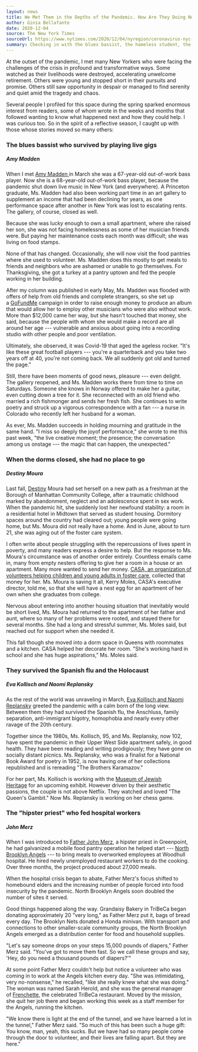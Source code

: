 ```yaml
---
layout: news
title: We Met Them in the Depths of the Pandemic. How Are They Doing Now?
author: Ginia Bellafante
date: 2020-12-04
source: The New York Times
sourceUrl: https://www.nytimes.com/2020/12/04/nyregion/coronavirus-nyc-big-city-hope.html
summary: Checking in with the blues bassist, the homeless student, the hipster priest and the lesbian couple who survived the Spanish flu and the Holocaust.
---
```


At the outset of the pandemic, I met many New Yorkers who were facing the challenges of the crisis in profound and transformative ways. Some watched as their livelihoods were destroyed, accelerating unwelcome retirement. Others were young and stopped short in their pursuits and promise. Others still saw opportunity in despair or managed to find serenity and quiet amid the tragedy and chaos.

Several people I profiled for this space during the spring sparked enormous interest from readers, some of whom wrote in the weeks and months that followed wanting to know what happened next and how they could help. I was curious too. So in the spirit of a reflective season, I caught up with those whose stories moved so many others:

### The blues bassist who survived by playing live gigs
##### Amy Madden

When I met [Amy Madden ](https://www.nytimes.com/2020/05/08/nyregion/amy-madden-new-york-musician-quarantine.html)in March she was a 67-year-old out-of-work bass player. Now she is a 68-year-old out-of-work bass player, because the pandemic shut down live music in New York (and everywhere). A Princeton graduate, Ms. Madden had also been working part time in an art gallery to supplement an income that had been declining for years, as one performance space after another in New York was lost to escalating rents. The gallery, of course, closed as well.

Because she was lucky enough to own a small apartment, where she raised her son, she was not facing homelessness as some of her musician friends were. But paying her maintenance costs each month was difficult; she was living on food stamps.

None of that has changed. Occasionally, she will now visit the food pantries where she used to volunteer. Ms. Madden does this mostly to get meals to friends and neighbors who are ashamed or unable to go themselves. For Thanksgiving, she got a turkey at a pantry uptown and fed the people working in her building.

After my column was published in early May, Ms. Madden was flooded with offers of help from old friends and complete strangers, so she set up a [GoFundMe](https://www.gofundme.com/f/amy-madden-recording-project) campaign in order to raise enough money to produce an album that would allow her to employ other musicians who were also without work. More than $12,000 came her way, but she hasn't touched that money, she said, because the people with whom she would make a record are all around her age --- vulnerable and anxious about going into a recording studio with other people and poor ventilation.

Ultimately, she observed, it was Covid-19 that aged the ageless rocker. "It's like these great football players --- you're a quarterback and you take two years off at 40, you're not coming back. We all suddenly got old and turned the page."

Still, there have been moments of good news, pleasure --- even delight. The gallery reopened, and Ms. Madden works there from time to time on Saturdays. Someone she knows in Norway offered to make her a guitar, even cutting down a tree for it. She reconnected with an old friend who married a rich fishmonger and sends her fresh fish. She continues to write poetry and struck up a vigorous correspondence with a fan --- a nurse in Colorado who recently left her husband for a woman.

As ever, Ms. Madden succeeds in holding mourning and gratitude in the same hand. "I miss so deeply the joyof performance," she wrote to me this past week, "the live creative moment; the presence; the conversation among us onstage --- the magic that can happen, the unexpected."

### When the dorms closed, she had no place to go
##### Destiny Moura

Last fall, [Destiny](https://www.nytimes.com/2020/05/15/nyregion/coronavirus-sex-work-college.html) Moura had set herself on a new path as a freshman at the Borough of Manhattan Community College, after a traumatic childhood marked by abandonment, neglect and an adolescence spent in sex work. When the pandemic hit, she suddenly lost her newfound stability: a room in a residential hotel in Midtown that served as student housing. Dormitory spaces around the country had cleared out; young people were going home, but Ms. Moura did not really have a home. And in June, about to turn 21, she was aging out of the foster care system.

I often write about people struggling with the repercussions of lives spent in poverty, and many readers express a desire to help. But the response to Ms. Moura's circumstance was of another order entirely. Countless emails came in, many from empty nesters offering to give her a room in a house or an apartment. Many more wanted to send her money. [CASA, an organization of volunteers helping children and young adults in foster care](https://www.casa-nyc.org/), collected that money for her. Ms. Moura is saving it all, Kerry Moles, CASA's executive director, told me, so that she will have a nest egg for an apartment of her own when she graduates from college.

Nervous about entering into another housing situation that inevitably would be short lived, Ms. Moura had returned to the apartment of her father and aunt, where so many of her problems were rooted, and stayed there for several months. She had a long and stressful summer, Ms. Moles said, but reached out for support when she needed it.

This fall though she moved into a dorm space in Queens with roommates and a kitchen. CASA helped her decorate her room. "She's working hard in school and she has huge aspirations," Ms. Moles said.

### They survived the Spanish flu and the Holocaust
##### Eva Kollisch and Naomi Replansky

As the rest of the world was unraveling in March, [Eva Kollisch and Naomi Replansky](https://www.nytimes.com/2020/03/28/nyregion/naomi-replansky-eva-kollisch-coronavirus.html) greeted the pandemic with a calm born of the long view. Between them they had survived the Spanish flu, the Anschluss, family separation, anti-immigrant bigotry, homophobia and nearly every other ravage of the 20th century.

Together since the 1980s, Ms. Kollisch, 95, and Ms. Replansky, now 102, have spent the pandemic in their Upper West Side apartment safely, in good health. They have been reading and writing prodigiously; they have gone on socially distant picnics. Ms. Replansky, who was a finalist for a National Book Award for poetry in 1952, is now having one of her collections republished and is rereading "The Brothers Karamazov."

For her part, Ms. Kollisch is working with the [Museum of Jewish Heritage](https://mjhnyc.org/) for an upcoming exhibit. However driven by their aesthetic passions, the couple is not above Netflix. They watched and loved "The Queen's Gambit." Now Ms. Replansky is working on her chess game.

### The "hipster priest" who fed hospital workers
##### John Merz

When I was introduced to [Father John Merz](https://www.nytimes.com/2020/04/10/nyregion/coronavirus-help-healthcare-workers.html), a hipster priest in Greenpoint, he had galvanized a mobile food pantry operation he helped start --- [North Brooklyn Angels](https://www.northbrooklynangels.org/) --- to bring meals to overworked employees at Woodhull hospital. He hired newly unemployed restaurant workers to do the cooking. Over three months, the project produced about 27,000 meals.

When the hospital crisis began to abate, Father Merz's focus shifted to homebound elders and the increasing number of people forced into food insecurity by the pandemic. North Brooklyn Angels soon doubled the number of sites it served.

Good things happened along the way. Grandaisy Bakery in TriBeCa began donating approximately 20 "very long," as Father Merz put it, bags of bread every day. The Brooklyn Nets donated a Honda minivan. With transport and connections to other smaller-scale community groups, the North Brooklyn Angels emerged as a distribution center for food and household supplies.

"Let's say someone drops on your steps 15,000 pounds of diapers," Father Merz said. "You've got to move them fast. So we call these groups and say, 'Hey, do you need a thousand pounds of diapers?'"

At some point Father Merz couldn't help but notice a volunteer who was coming in to work at the Angels kitchen every day. "She was intimidating, very no-nonsense," he recalled, "like she really knew what she was doing." The woman was named Sarah Herold, and she was the general manager of [Frenchette](https://www.frenchettenyc.com/), the celebrated TriBeCa restaurant. Moved by the mission, she quit her job there and began working this week as a staff member for the Angels, running the kitchen.

"We know there is light at the end of the tunnel, and we have learned a lot in the tunnel," Father Merz said. "So much of this has been such a huge gift: You know, man, yeah, this sucks. But we have had so many people come through the door to volunteer, and their lives are falling apart. But they are here."